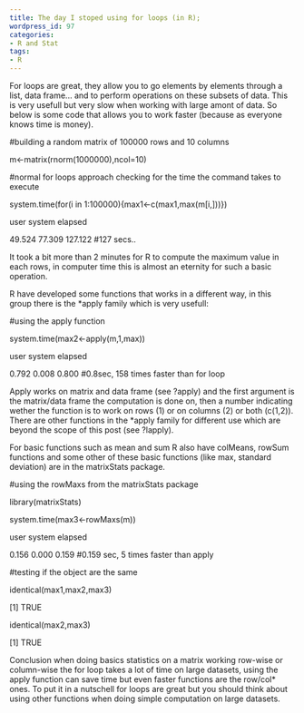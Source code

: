 ```yaml
---
title: The day I stoped using for loops (in R);
wordpress_id: 97
categories:
- R and Stat
tags:
- R
---
```


For loops are great, they allow you to go elements by elements through a list, data frame... and to perform operations on these subsets of data. This is very usefull but very slow when working with large amont of data. So below is some code that allows you to work faster (because as everyone knows time is money).



#building a random matrix of 100000 rows and 10 columns

m<-matrix(rnorm(1000000),ncol=10)



#normal for loops approach checking for the time the command takes to execute

system.time(for(i in 1:100000){max1<-c(max1,max(m[i,]))})

user system elapsed 

49.524 77.309 127.122 #127 secs..



It took a bit more than 2 minutes for R to compute the maximum value in each rows, in computer time this is almost an eternity for such a basic operation.

R have developed some functions that works in a different way, in this group there is the *apply family which is very usefull:



#using the apply function

system.time(max2<-apply(m,1,max))

user system elapsed 

0.792 0.008 0.800 #0.8sec, 158 times faster than for loop



Apply works on matrix and data frame (see ?apply) and the first argument is the matrix/data frame the computation is done on, then a number indicating wether the function is to work on rows (1) or on columns (2) or both (c(1,2)). There are other functions in the *apply family for different use which are beyond the scope of this post (see ?lapply).

For basic functions such as mean and sum R also have colMeans, rowSum functions and some other of these basic functions (like max, standard deviation) are in the matrixStats package.



#using the rowMaxs from the matrixStats package

library(matrixStats)

system.time(max3<-rowMaxs(m))

user system elapsed 

0.156 0.000 0.159 #0.159 sec, 5 times faster than apply



#testing if the object are the same

identical(max1,max2,max3)

[1] TRUE

identical(max2,max3)

[1] TRUE



Conclusion when doing basics statistics on a matrix working row-wise or column-wise the for loop takes a lot of time on large datasets, using the apply function can save time but even faster functions are the row/col* ones. To put it in a nutschell for loops are great but you should think about using other functions when doing simple computation on large datasets.
